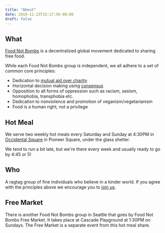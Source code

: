 ```yaml
---
title: "About"
date: 2019-11-23T15:17:56-08:00
draft: false
---
```


## What

[Food Not Bombs](http://foodnotbombs.net/) is a decentralized global movement
dedicated to sharing free food.

While each Food Not Bombs group is independent, we all adhere to a set 
of common core principles:

* Dedication to [mutual aid over charity](http://www.deanspade.net/wp-content/uploads/2020/03/Mutual-Aid-Article-Social-Text-Final.pdf)
* Horizontal decision making using [consensus](https://www.seedsforchange.org.uk/shortconsensus)
* Opposition to all forms of oppression such as racism, sexism, homophobia, transphobia etc.
* Dedication to nonviolence and promotion of veganism/vegetarianism
* Food is a human right, not a privilege

## Hot Meal

We serve two weekly hot meals every Saturday and Sunday at 4:30PM in [Occidental Square](https://www.openstreetmap.org/#map=19/47.60029/-122.33328)
in Pioneer Square, under the glass shelter.

We tend to run a bit late, but we're there every week and usually ready to go by 4:45 or 5!

## Who

A ragtag group of fine individuals who believe in a kinder world. If you agree with the principles above
we encourage you to [join us](/join/).

## Free Market

There is another Food Not Bombs group in Seattle that goes by Food Not Bombs Free Market. It takes place at Cascade Playground at 1:30PM on Sundays. The Free Market is a separate event from this hot meal share.
